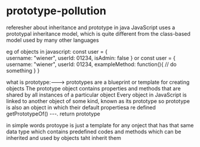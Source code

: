 # prototype-pollution
referesher about inheritance and prototype in java
JavaScript uses a prototypal inheritance model, 
which is quite different from the class-based model used by many other languages

eg of objects in javascript:
const user =  {                                                       
    username: "wiener",
    userId: 01234,
    isAdmin: false
}
or 
const user =  {
    username: "wiener",
    userId: 01234,
    exampleMethod: function(){
        // do something
    }
}

what is prototype:--->  prototypes are a blueprint or template for creating objects
The prototype object contains properties and methods that are shared by all instances of a particular object
Every object in JavaScript is linked to another object of some kind, known as its prototype
so prototype is also an object in which their default propertiesa re defined
getPrototypeOf()   ---. return prototype

in simple words protoype is just a template for any onject that has that same data type which contains 
predefined codes and methods which can be inherited and used by objects taht inherit them
